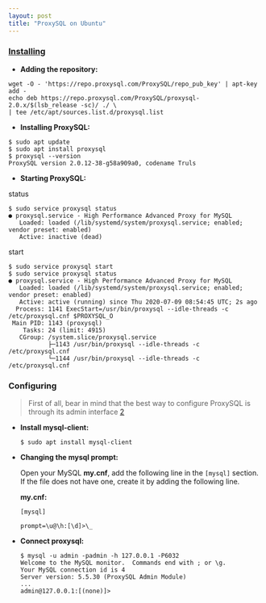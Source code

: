 ```yaml
---
layout: post
title: "ProxySQL on Ubuntu"
---
```

### [Installing][1]

* **Adding the repository:**
```shell
wget -O - 'https://repo.proxysql.com/ProxySQL/repo_pub_key' | apt-key add -
echo deb https://repo.proxysql.com/ProxySQL/proxysql-2.0.x/$(lsb_release -sc)/ ./ \
| tee /etc/apt/sources.list.d/proxysql.list
```

* **Installing ProxySQL:**
```shell
$ sudo apt update
$ sudo apt install proxysql
$ proxysql --version
ProxySQL version 2.0.12-38-g58a909a0, codename Truls
```

* **Starting ProxySQL:**

status
```shell
$ sudo service proxysql status
● proxysql.service - High Performance Advanced Proxy for MySQL
   Loaded: loaded (/lib/systemd/system/proxysql.service; enabled; vendor preset: enabled)
   Active: inactive (dead)   
```
start
```shell
$ sudo service proxysql start
$ sudo service proxysql status
● proxysql.service - High Performance Advanced Proxy for MySQL
   Loaded: loaded (/lib/systemd/system/proxysql.service; enabled; vendor preset: enabled)
   Active: active (running) since Thu 2020-07-09 08:54:45 UTC; 2s ago
  Process: 1141 ExecStart=/usr/bin/proxysql --idle-threads -c /etc/proxysql.cnf $PROXYSQL_O
 Main PID: 1143 (proxysql)
    Tasks: 24 (limit: 4915)
   CGroup: /system.slice/proxysql.service
           ├─1143 /usr/bin/proxysql --idle-threads -c /etc/proxysql.cnf
           └─1144 /usr/bin/proxysql --idle-threads -c /etc/proxysql.cnf
```

### Configuring
> First of all, bear in mind that the best way to configure ProxySQL is through its admin interface [2][2]

* **Install mysql-client:**
  ```shell
  $ sudo apt install mysql-client
  ```   

* **Changing the mysql prompt:**

  Open your MySQL **my.cnf**, add the following line in the `[mysql]` section. If the file does not have one, create it by adding the following line.

  **my.cnf:**
  ```
  [mysql]

  prompt=\u@\h:[\d]>\_
  ```

* **Connect proxysql:**
  ```shell
  $ mysql -u admin -padmin -h 127.0.0.1 -P6032
  Welcome to the MySQL monitor.  Commands end with ; or \g.
  Your MySQL connection id is 4
  Server version: 5.5.30 (ProxySQL Admin Module)
  ...
  admin@127.0.0.1:[(none)]>
  ```

[1]: https://proxysql.com/documentation/installing-proxysql/ "Installing ProxySQL"

[2]: https://proxysql.com/documentation/getting-started/ "Getting started"

[3]: https://proxysql.com/documentation/ProxySQL-Configuration/ "configure ProxySQL"
